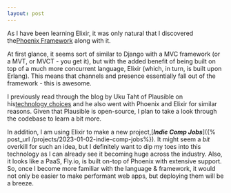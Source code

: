 ```yaml
---
layout: post
---
```


As I have been learning Elixir, it was only natural that I discovered the[Phoenix Framework](https://phoenixframework.org) along with it. 

At first glance, it seems sort of similar to Django with a MVC framework (or a MVT, or MVCT - you get it), but with the added benefit of being built on top of a much more concurrent language, Elixir (which, in turn, is built upon Erlang). This means that channels and presence essentially fall out of the framework - this is awesome. 

I previously read through the blog by Uku Taht of Plausible on his[technology choices](https://plausible.io/blog/technology-choices) and he also went with Phoenix and Elixir for similar reasons. Given that Plausible is open-source, I plan to take a look through the codebase to learn a bit more.

In addition, I am using Elixir to make a new project,[***Indie Comp Jobs***]({% post_url /projects/2023-01-02-indie-comp-jobs%}). It might seem a _bit_ overkill for such an idea, but I definitely want to dip my toes into this technology as I can already see it becoming huge across the industry. Also, it looks like a PaaS, Fly.io, is built on-top of Phoenix with extensive support. So, once I become more familiar with the language & framework, it would not only be easier to make performant web apps, but deploying them will be a breeze. 
